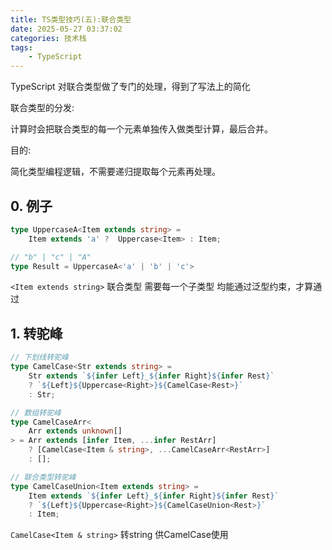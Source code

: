 ```yaml
---
title: TS类型技巧(五):联合类型
date: 2025-05-27 03:37:02
categories: 技术栈
tags: 
    - TypeScript
---
```


TypeScript 对联合类型做了专门的处理，得到了写法上的简化

联合类型的分发:

计算时会把联合类型的每一个元素单独传入做类型计算，最后合并。

目的:

简化类型编程逻辑，不需要递归提取每个元素再处理。

## 0. 例子

```ts
type UppercaseA<Item extends string> = 
    Item extends 'a' ?  Uppercase<Item> : Item;

// "b" | "c" | "A"
type Result = UppercaseA<'a' | 'b' | 'c'>
```

`<Item extends string>` 联合类型 需要每一个子类型 均能通过泛型约束，才算通过

## 1. 转驼峰

```ts
// 下划线转驼峰
type CamelCase<Str extends string> =
    Str extends `${infer Left}_${infer Right}${infer Rest}`
    ? `${Left}${Uppercase<Right>}${CamelCase<Rest>}`
    : Str;

// 数组转驼峰
type CamelCaseArr<
    Arr extends unknown[]
> = Arr extends [infer Item, ...infer RestArr]
    ? [CamelCase<Item & string>, ...CamelCaseArr<RestArr>]
    : [];

// 联合类型转驼峰
type CamelCaseUnion<Item extends string> =
    Item extends `${infer Left}_${infer Right}${infer Rest}`
    ? `${Left}${Uppercase<Right>}${CamelCaseUnion<Rest>}`
    : Item;
```

`CamelCase<Item & string>` 转string 供CamelCase使用